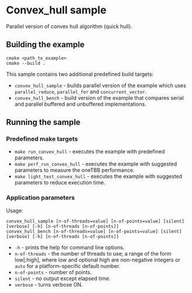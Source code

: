 # Convex_hull sample
Parallel version of convex hull algorithm (quick hull).

## Building the example
```
cmake <path_to_example>
cmake --build .
```

This sample contains two additional predefined build targets:
- `convex_hull_sample` -  builds parallel version of the example which uses `parallel_reduce`, `parallel_for` and `concurrent_vector`.
- `convex_hull_bench` - build version of the example that compares serial and parallel buffered and unbuffered implementations.

## Running the sample
### Predefined make targets
* `make run_convex_hull` - executes the example with predefined parameters.
* `make perf_run_convex_hull` - executes the example with suggested parameters to measure the oneTBB performance.
* `make light_test_convex_hull` - executes the example with suggested parameters to reduce execution time.

### Application parameters
Usage:
```
convex_hull_sample [n-of-threads=value] [n-of-points=value] [silent] [verbose] [-h] [n-of-threads [n-of-points]]
convex_hull_bench [n-of-threads=value] [n-of-points=value] [silent] [verbose] [-h] [n-of-threads [n-of-points]]
```
* `-h` - prints the help for command line options.
* `n-of-threads` - the number of threads to use; a range of the form low\[:high\], where low and optional high are non-negative integers or `auto` for a platform-specific default number.
* `n-of-points` - number of points.
* `silent` - no output except elapsed time.
* `verbose` - turns verbose ON.
